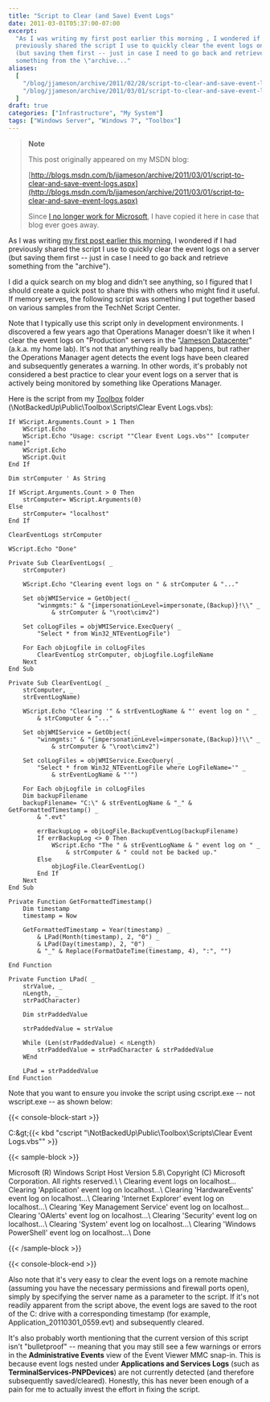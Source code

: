 ```yaml
---
title: "Script to Clear (and Save) Event Logs"
date: 2011-03-01T05:37:00-07:00
excerpt:
  "As I was writing my first post earlier this morning , I wondered if I had
  previously shared the script I use to quickly clear the event logs on a server
  (but saving them first -- just in case I need to go back and retrieve
  something from the \"archive..."
aliases:
  [
    "/blog/jjameson/archive/2011/02/28/script-to-clear-and-save-event-logs.aspx",
    "/blog/jjameson/archive/2011/03/01/script-to-clear-and-save-event-logs.aspx",
  ]
draft: true
categories: ["Infrastructure", "My System"]
tags: ["Windows Server", "Windows 7", "Toolbox"]
---
```


> **Note**
>
> This post originally appeared on my MSDN blog:
>
> [http://blogs.msdn.com/b/jjameson/archive/2011/03/01/script-to-clear-and-save-event-logs.aspx](http://blogs.msdn.com/b/jjameson/archive/2011/03/01/script-to-clear-and-save-event-logs.aspx)
>
> Since
> [I no longer work for Microsoft](/blog/jjameson/2011/09/02/last-day-with-microsoft),
> I have copied it here in case that blog ever goes away.

As I was writing
[my first post earlier this morning](/blog/jjameson/2011/03/01/script-to-restart-sharepoint-2010-services),
I wondered if I had previously shared the script I use to quickly clear the
event logs on a server (but saving them first -- just in case I need to go back
and retrieve something from the "archive").

I did a quick search on my blog and didn't see anything, so I figured that I
should create a quick post to share this with others who might find it useful.
If memory serves, the following script was something I put together based on
various samples from the TechNet Script Center.

Note that I typically use this script only in development environments. I
discovered a few years ago that Operations Manager doesn't like it when I clear
the event logs on "Production" servers in the
"[Jameson Datacenter](/blog/jjameson/2009/09/14/the-jameson-datacenter)" (a.k.a.
my home lab). It's not that anything really bad happens, but rather the
Operations Manager agent detects the event logs have been cleared and
subsequently generates a warning. In other words, it's probably not considered a
best practice to clear your event logs on a server that is actively being
monitored by something like Operations Manager.

Here is the script from my
[Toolbox](/blog/jjameson/2007/03/22/backedup-and-notbackedup) folder
(\NotBackedUp\Public\Toolbox\Scripts\Clear Event Logs.vbs):

```
If WScript.Arguments.Count > 1 Then
    WScript.Echo
    WScript.Echo "Usage: cscript ""Clear Event Logs.vbs"" [computer name]"
    WScript.Echo
    WScript.Quit
End If

Dim strComputer ' As String

If WScript.Arguments.Count > 0 Then
    strComputer= WScript.Arguments(0)
Else
    strComputer= "localhost"
End If

ClearEventLogs strComputer

WScript.Echo "Done"

Private Sub ClearEventLogs( _
    strComputer)

    WScript.Echo "Clearing event logs on " & strComputer & "..."

    Set objWMIService = GetObject( _
        "winmgmts:" & "{impersonationLevel=impersonate,(Backup)}!\\" _
            & strComputer & "\root\cimv2")

    Set colLogFiles = objWMIService.ExecQuery( _
        "Select * from Win32_NTEventLogFile")

    For Each objLogfile in colLogFiles
        ClearEventLog strComputer, objLogfile.LogfileName
    Next
End Sub

Private Sub ClearEventLog( _
    strComputer, _
    strEventLogName)

    WScript.Echo "Clearing '" & strEventLogName & "' event log on " _
        & strComputer & "..."

    Set objWMIService = GetObject( _
        "winmgmts:" & "{impersonationLevel=impersonate,(Backup)}!\\" _
            & strComputer & "\root\cimv2")

    Set colLogFiles = objWMIService.ExecQuery( _
        "Select * from Win32_NTEventLogFile where LogFileName='" _
            & strEventLogName & "'")

    For Each objLogfile in colLogFiles
    Dim backupFilename
    backupFilename= "C:\" & strEventLogName & "_" & GetFormattedTimestamp() _
        & ".evt"

        errBackupLog = objLogFile.BackupEventLog(backupFilename)
        If errBackupLog <> 0 Then
            WScript.Echo "The " & strEventLogName & " event log on " _
                & strComputer & " could not be backed up."
        Else
            objLogFile.ClearEventLog()
        End If
    Next
End Sub

Private Function GetFormattedTimestamp()
    Dim timestamp
    timestamp = Now

    GetFormattedTimestamp = Year(timestamp) _
        & LPad(Month(timestamp), 2, "0") _
        & LPad(Day(timestamp), 2, "0") _
        & "_" & Replace(FormatDateTime(timestamp, 4), ":", "")

End Function

Private Function LPad( _
    strValue, _
    nLength, _
    strPadCharacter)

    Dim strPaddedValue

    strPaddedValue = strValue

    While (Len(strPaddedValue) < nLength)
        strPaddedValue = strPadCharacter & strPaddedValue
    WEnd

    LPad = strPaddedValue
End Function
```

Note that you want to ensure you invoke the script using cscript.exe -- not
wscript.exe -- as shown below:

{{< console-block-start >}}

C:\&gt;{{< kbd
"cscript \"\NotBackedUp\Public\Toolbox\Scripts\Clear Event Logs.vbs\"" >}}

{{< sample-block >}}

Microsoft (R) Windows Script Host Version 5.8\ Copyright (C) Microsoft
Corporation. All rights reserved.\ \ Clearing event logs on localhost...\
Clearing 'Application' event log on localhost...\ Clearing 'HardwareEvents'
event log on localhost...\ Clearing 'Internet Explorer' event log on
localhost...\ Clearing 'Key Management Service' event log on localhost...\
Clearing 'OAlerts' event log on localhost...\ Clearing 'Security' event log on
localhost...\ Clearing 'System' event log on localhost...\ Clearing 'Windows
PowerShell' event log on localhost...\ Done

{{< /sample-block >}}

{{< console-block-end >}}

Also note that it's very easy to clear the event logs on a remote machine
(assuming you have the necessary permissions and firewall ports open), simply by
specifying the server name as a parameter to the script. If it's not readily
apparent from the script above, the event logs are saved to the root of the C:
drive with a corresponding timestamp (for example,
Application\_20110301\_0559.evt) and subsequently cleared.

It's also probably worth mentioning that the current version of this script
isn't "bulletproof" -- meaning that you may still see a few warnings or errors
in the **Administrative Events** view of the Event Viewer MMC snap-in. This is
because event logs nested under **Applications and Services Logs** (such as
**TerminalServices-PNPDevices**) are not currently detected (and therefore
subsequently saved/cleared). Honestly, this has never been enough of a pain for
me to actually invest the effort in fixing the script.
